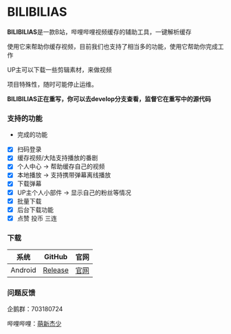 # BILIBILIAS
 **BILIBILIAS**是一款B站，哔哩哔哩视频缓存的辅助工具，一键解析缓存

 使用它来帮助你缓存视频，目前我们也支持了相当多的功能，使用它帮助你完成工作

 UP主可以下载一些剪辑素材，来做视频

 项目特殊性，随时可能停止运维。
 
 **BILIBILIAS正在重写，你可以去develop分支查看，监督它在重写中的源代码**

### 支持的功能
- 完成的功能
- [x] 扫码登录
- [x] 缓存视频/大陆支持播放的番剧
- [x] 个人中心 -> 帮助缓存自己的视频
- [x] 本地播放 -> 支持携带弹幕离线播放
- [x] 下载弹幕
- [x] UP主个人小部件 -> 显示自己的粉丝等情况
- [x] 批量下载
- [x] 后台下载功能
- [x] 点赞 投币 三连

### 下载
 |  系统   |                            GitHub                            |                  官网                   |
 | :-----: | :----------------------------------------------------------: | :-------------------------------------: |
 | Android | [Release](https://github.com/1250422131/bilibilias/releases) | [官网](https://api.misakaloli.com/app/) |
### 问题反馈
 企鹅群：703180724
 
 哔哩哔哩：[萌新杰少](https://space.bilibili.com/351201307)


